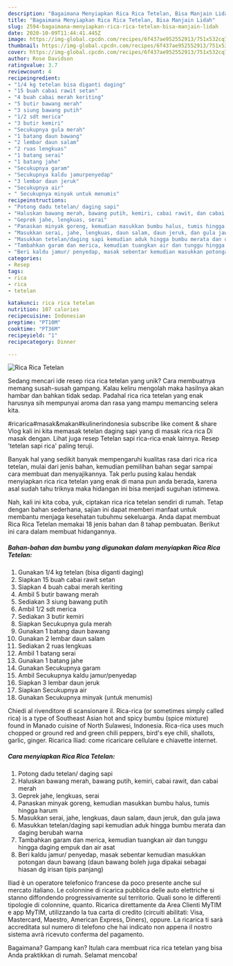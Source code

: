 ```yaml
---
description: "Bagaimana Menyiapkan Rica Rica Tetelan, Bisa Manjain Lidah"
title: "Bagaimana Menyiapkan Rica Rica Tetelan, Bisa Manjain Lidah"
slug: 2594-bagaimana-menyiapkan-rica-rica-tetelan-bisa-manjain-lidah
date: 2020-10-09T11:44:41.445Z
image: https://img-global.cpcdn.com/recipes/6f437ae952552913/751x532cq70/rica-rica-tetelan-foto-resep-utama.jpg
thumbnail: https://img-global.cpcdn.com/recipes/6f437ae952552913/751x532cq70/rica-rica-tetelan-foto-resep-utama.jpg
cover: https://img-global.cpcdn.com/recipes/6f437ae952552913/751x532cq70/rica-rica-tetelan-foto-resep-utama.jpg
author: Rose Davidson
ratingvalue: 3.7
reviewcount: 4
recipeingredient:
- "1/4 kg tetelan bisa diganti daging"
- "15 buah cabai rawit setan"
- "4 buah cabai merah keriting"
- "5 butir bawang merah"
- "3 siung bawang putih"
- "1/2 sdt merica"
- "3 butir kemiri"
- "Secukupnya gula merah"
- "1 batang daun bawang"
- "2 lembar daun salam"
- "2 ruas lengkuas"
- "1 batang serai"
- "1 batang jahe"
- "Secukupnya garam"
- "Secukupnya kaldu jamurpenyedap"
- "3 lembar daun jeruk"
- "Secukupnya air"
- " Secukupnya minyak untuk menumis"
recipeinstructions:
- "Potong dadu tetelan/ daging sapi"
- "Haluskan bawang merah, bawang putih, kemiri, cabai rawit, dan cabai merah"
- "Geprek jahe, lengkuas, serai"
- "Panaskan minyak goreng, kemudian masukkan bumbu halus, tumis hingga harum"
- "Masukkan serai, jahe, lengkuas, daun salam, daun jeruk, dan gula jawa"
- "Masukkan tetelan/daging sapi kemudian aduk hingga bumbu merata dan daging berubah warna"
- "Tambahkan garam dan merica, kemudian tuangkan air dan tunggu hingga daging empuk dan air asat"
- "Beri kaldu jamur/ penyedap, masak sebentar kemudian masukkan potongan daun bawang (daun bawang boleh juga dipakai sebagai hiasan dg irisan tipis panjang)"
categories:
- Resep
tags:
- rica
- rica
- tetelan

katakunci: rica rica tetelan 
nutrition: 107 calories
recipecuisine: Indonesian
preptime: "PT10M"
cooktime: "PT36M"
recipeyield: "1"
recipecategory: Dinner

---
```



![Rica Rica Tetelan](https://img-global.cpcdn.com/recipes/6f437ae952552913/751x532cq70/rica-rica-tetelan-foto-resep-utama.jpg)

Sedang mencari ide resep rica rica tetelan yang unik? Cara membuatnya memang susah-susah gampang. Kalau keliru mengolah maka hasilnya akan hambar dan bahkan tidak sedap. Padahal rica rica tetelan yang enak harusnya sih mempunyai aroma dan rasa yang mampu memancing selera kita.

#ricarica#masak&amp;makan#kulinerindonesia subscribe like coment &amp; share Vlog kali ini kita memasak tetelan daging sapi yang di masak rica rica Di masak dengan. Lihat juga resep Tetelan sapi rica-rica enak lainnya. Resep &#39;tetelan sapi rica&#39; paling teruji.

Banyak hal yang sedikit banyak mempengaruhi kualitas rasa dari rica rica tetelan, mulai dari jenis bahan, kemudian pemilihan bahan segar sampai cara membuat dan menyajikannya. Tak perlu pusing kalau hendak menyiapkan rica rica tetelan yang enak di mana pun anda berada, karena asal sudah tahu triknya maka hidangan ini bisa menjadi suguhan istimewa.


Nah, kali ini kita coba, yuk, ciptakan rica rica tetelan sendiri di rumah. Tetap dengan bahan sederhana, sajian ini dapat memberi manfaat untuk membantu menjaga kesehatan tubuhmu sekeluarga. Anda dapat membuat Rica Rica Tetelan memakai 18 jenis bahan dan 8 tahap pembuatan. Berikut ini cara dalam membuat hidangannya.

<!--inarticleads1-->

##### Bahan-bahan dan bumbu yang digunakan dalam menyiapkan Rica Rica Tetelan:

1. Gunakan 1/4 kg tetelan (bisa diganti daging)
1. Siapkan 15 buah cabai rawit setan
1. Siapkan 4 buah cabai merah keriting
1. Ambil 5 butir bawang merah
1. Sediakan 3 siung bawang putih
1. Ambil 1/2 sdt merica
1. Sediakan 3 butir kemiri
1. Siapkan Secukupnya gula merah
1. Gunakan 1 batang daun bawang
1. Gunakan 2 lembar daun salam
1. Sediakan 2 ruas lengkuas
1. Ambil 1 batang serai
1. Gunakan 1 batang jahe
1. Gunakan Secukupnya garam
1. Ambil Secukupnya kaldu jamur/penyedap
1. Siapkan 3 lembar daun jeruk
1. Siapkan Secukupnya air
1. Gunakan  Secukupnya minyak (untuk menumis)


Chiedi al rivenditore di scansionare il. Rica-rica (or sometimes simply called rica) is a type of Southeast Asian hot and spicy bumbu (spice mixture) found in Manado cuisine of North Sulawesi, Indonesia. Rica-rica uses much chopped or ground red and green chili peppers, bird&#39;s eye chili, shallots, garlic, ginger. Ricarica Iliad: come ricaricare cellulare e chiavette internet. 

<!--inarticleads2-->

##### Cara menyiapkan Rica Rica Tetelan:

1. Potong dadu tetelan/ daging sapi
1. Haluskan bawang merah, bawang putih, kemiri, cabai rawit, dan cabai merah
1. Geprek jahe, lengkuas, serai
1. Panaskan minyak goreng, kemudian masukkan bumbu halus, tumis hingga harum
1. Masukkan serai, jahe, lengkuas, daun salam, daun jeruk, dan gula jawa
1. Masukkan tetelan/daging sapi kemudian aduk hingga bumbu merata dan daging berubah warna
1. Tambahkan garam dan merica, kemudian tuangkan air dan tunggu hingga daging empuk dan air asat
1. Beri kaldu jamur/ penyedap, masak sebentar kemudian masukkan potongan daun bawang (daun bawang boleh juga dipakai sebagai hiasan dg irisan tipis panjang)


Iliad è un operatore telefonico francese da poco presente anche sul mercato italiano. Le colonnine di ricarica pubblica delle auto elettriche si stanno diffondendo progressivamente sul territorio. Quali sono le differenti tipologie di colonnine, quanto. Ricarica direttamente da Area Clienti MyTIM e app MyTIM, utilizzando la tua carta di credito (circuiti abilitati: Visa, Mastercard, Maestro, American Express, Diners), oppure. La ricarica ti sarà accreditata sul numero di telefono che hai indicato non appena il nostro sistema avrà ricevuto conferma del pagamento. 

Bagaimana? Gampang kan? Itulah cara membuat rica rica tetelan yang bisa Anda praktikkan di rumah. Selamat mencoba!

